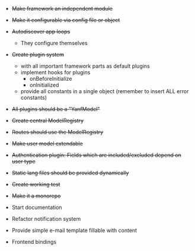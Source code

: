- ~~Make framework an independent module~~
- ~~Make it configurable via config file or object~~
- ~~Autodiscover app loops~~
    - They configure themselves
- ~~Create plugin system~~
    - with all important framework parts as default plugins
    - implement hooks for plugins
        - onBeforeInitialize
        - onInitialized
    - provide all constants in a single object (remember to insert ALL error constants)


- ~~All plugins should be a "YanfModel"~~
- ~~Create central ModelRegistry~~
- ~~Routes should use the ModelRegistry~~
- ~~Make user model extendable~~
- ~~Authentication plugin: Fields which are included/excluded depend on user type~~
- ~~Static lang files should be provided dynamically~~
- ~~Create working test~~
- ~~Make it a monorepo~~
- Start documentation
- Refactor notification system
- Provide simple e-mail template fillable with content
- Frontend bindings